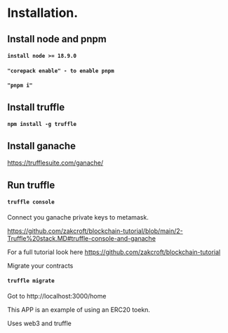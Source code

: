 # Installation.

## Install node and pnpm

#### `install node >= 18.9.0`
#### `"corepack enable" - to enable pnpm`
#### `"pnpm i"`

## Install truffle
#### `npm install -g truffle`

## Install ganache
https://trufflesuite.com/ganache/


## Run truffle
#### `truffle console`

Connect you ganache private keys to metamask.

https://github.com/zakcroft/blockchain-tutorial/blob/main/2-Truffle%20stack.MD#truffle-console-and-ganache

For a full tutorial look here https://github.com/zakcroft/blockchain-tutorial


Migrate your contracts

#### `truffle migrate`


Got to http://localhost:3000/home


This APP is an example of using an ERC20 toekn.


Uses web3 and truffle
